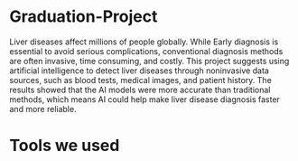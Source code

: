 # Graduation-Project
Liver diseases affect millions of people globally. While Early diagnosis is essential to avoid serious complications, conventional diagnosis methods are often invasive, time consuming, and costly. 
This project suggests using artificial intelligence to detect liver diseases through noninvasive data sources, such as blood tests, medical images, and patient history. The results showed that the AI models were more accurate than traditional methods, which means AI could help make liver disease diagnosis faster and more reliable.

# **Tools we used**
